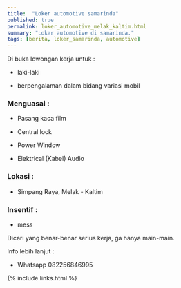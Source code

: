 ```yaml
---
title:  "Loker automotive samarinda"
published: true
permalink: loker_automotive_melak_kaltim.html
summary: "Loker automotive di samarinda."
tags: [berita, loker_samarinda, automotive]
---
```


Di buka lowongan kerja untuk :
 
- laki-laki

- berpengalaman dalam bidang variasi mobil

### Menguasai :

- Pasang kaca film

- Central lock

- Power Window

- Elektrical (Kabel) Audio

### Lokasi :

- Simpang Raya, Melak - Kaltim

### Insentif : 

- mess

Dicari yang benar-benar serius kerja, ga hanya main-main.

Info lebih lanjut :

- Whatsapp 082256846995

{% include links.html %}
